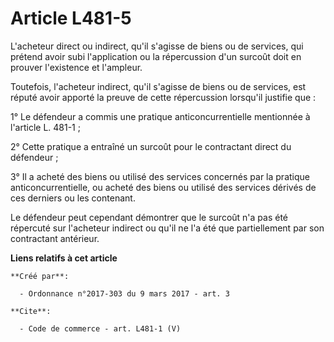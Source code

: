 # Article L481-5

L'acheteur direct ou indirect, qu'il s'agisse de biens ou de services, qui prétend avoir subi l'application ou la
répercussion d'un surcoût doit en prouver l'existence et l'ampleur. 

Toutefois, l'acheteur indirect, qu'il s'agisse de biens ou de services, est réputé avoir apporté la preuve de cette
répercussion lorsqu'il justifie que : 

1° Le défendeur a commis une pratique anticoncurrentielle mentionnée à l'article L. 481-1 ; 

2° Cette pratique a entraîné un surcoût pour le contractant direct du défendeur ; 

3° Il a acheté des biens ou utilisé des services concernés par la pratique anticoncurrentielle, ou acheté des biens ou
utilisé des services dérivés de ces derniers ou les contenant. 

Le défendeur peut cependant démontrer que le surcoût n'a pas été répercuté sur l'acheteur indirect ou qu'il ne l'a été que
partiellement par son contractant antérieur.

**Liens relatifs à cet article**

	**Créé par**:

	  - Ordonnance n°2017-303 du 9 mars 2017 - art. 3

	**Cite**:

	  - Code de commerce - art. L481-1 (V)
